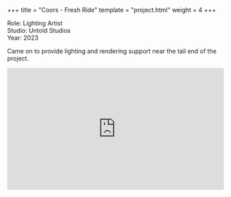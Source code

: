 +++
title = "Coors - Fresh Ride"
template = "project.html"
weight = 4
+++

Role: Lighting Artist  
Studio: Untold Studios  
Year: 2023  

Came on to provide lighting and rendering support near the tail end of the project.

<div style="padding:56.25% 0 0 0;position:relative;"><iframe src="https://player.vimeo.com/video/994623350?h=0f92393a28&amp;badge=0&amp;autopause=0&amp;player_id=0&amp;app_id=58479" frameborder="0" allow="autoplay; fullscreen; picture-in-picture; clipboard-write" style="position:absolute;top:0;left:0;width:100%;height:100%;" title="cowboy_bebop"></iframe></div><script src="https://player.vimeo.com/api/player.js"></script>
